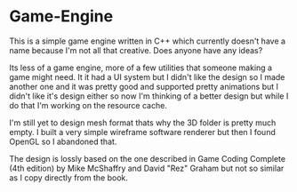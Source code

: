 # Game-Engine
This is a simple game engine written in C++ which currently doesn't have a name because I'm not all that creative. Does anyone have any ideas?

Its less of a game engine, more of a few utilities that someone making a game might need. It it had a UI system but I didn't like the design so I made another one and it was pretty good and supported pretty animations but I didn't like it's design either so now I'm thinking of a better design but while I do that I'm working on the resource cache.

I'm still yet to design mesh format thats why the 3D folder is pretty much empty. I built a very simple wireframe software renderer but then I found OpenGL so I abandoned that.

The design is lossly based on the one described in Game Coding Complete (4th edition) by Mike McShaffry and David "Rez" Graham but not so similar as I copy directly from the book.
